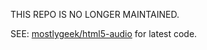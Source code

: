 THIS REPO IS NO LONGER MAINTAINED. 

SEE: [mostlygeek/html5-audio](https://github.com/mostlygeek/html5-audio) for latest code.
